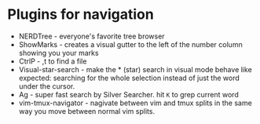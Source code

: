 # Plugins for navigation

- NERDTree - everyone's favorite tree browser
- ShowMarks - creates a visual gutter to the left of the number column showing you your marks
- CtrlP - ,t to find a file
- Visual-star-search - make the * (star) search in visual mode behave like expected: searching for the whole selection instead of just the word under the cursor.
- Ag - super fast search by Silver Searcher. hit `K` to grep current word
- vim-tmux-navigator - nagivate between vim and tmux splits in the same way you move between normal vim splits.
